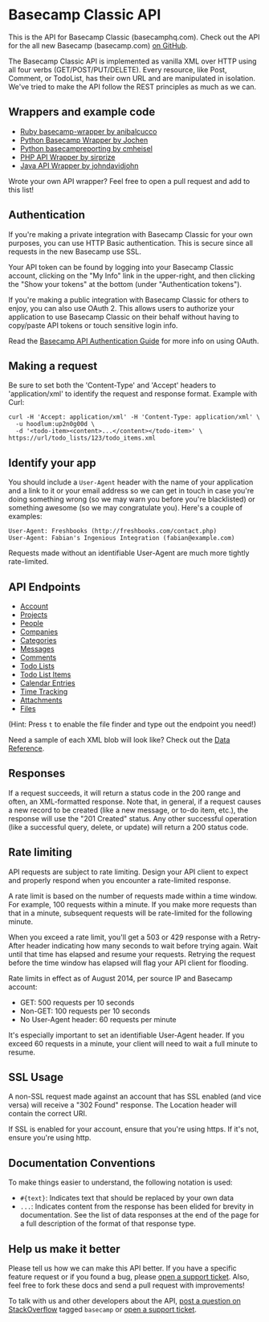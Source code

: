 Basecamp Classic API
====================

This is the API for Basecamp Classic (basecamphq.com). Check out the API for the all new Basecamp (basecamp.com) [on GitHub](https://github.com/basecamp/bcx-api).

The Basecamp Classic API is implemented as vanilla XML over HTTP using all four verbs (GET/POST/PUT/DELETE). Every resource, like Post, Comment, or TodoList, has their own URL and are manipulated in isolation. We've tried to make the API follow the REST principles as much as we can.


Wrappers and example code
-------------------------

* [Ruby basecamp-wrapper by anibalcucco](https://github.com/anibalcucco/basecamp-wrapper)
* [Python Basecamp Wrapper by Jochen](http://homework.nwsnet.de/products/3cd4_basecamp-wrappera)
* [Python basecampreporting by cmheisel](http://github.com/cmheisel/basecampreporting/)
* [PHP API Wrapper by sirprize](http://github.com/sirprize/basecamp)
* [Java API Wrapper by johndavidjohn](https://github.com/jondavidjohn/java-basecamp-api-wrapper)

Wrote your own API wrapper? Feel free to open a pull request and add to this list!


Authentication
--------------

If you're making a private integration with Basecamp Classic for your own purposes, you can use HTTP Basic authentication. This is secure since all requests in the new Basecamp use SSL.

Your API token can be found by logging into your Basecamp Classic account, clicking on the "My Info" link in the upper-right, and then clicking the "Show your tokens" at the bottom (under "Authentication tokens").

If you're making a public integration with Basecamp Classic for others to enjoy, you can also use OAuth 2. This allows users to authorize your application to use Basecamp Classic on their behalf without having to copy/paste API tokens or touch sensitive login info.

Read the [Basecamp API Authentication Guide](https://github.com/basecamp/api/tree/master/sections/authentication.md) for more info on using OAuth.



Making a request
---------------

Be sure to set both the 'Content-Type' and 'Accept' headers to 'application/xml' to identify the request and response format. Example with Curl:

    curl -H 'Accept: application/xml' -H 'Content-Type: application/xml' \
      -u hoodlum:up2n0g00d \
      -d '<todo-item><content>...</content></todo-item>' \
    https://url/todo_lists/123/todo_items.xml


Identify your app
-----------------

You should include a `User-Agent` header with the name of your application and a link to it or your email address so we can get in touch in case you're doing something wrong (so we may warn you before you're blacklisted) or something awesome (so we may congratulate you). Here's a couple of examples:

    User-Agent: Freshbooks (http://freshbooks.com/contact.php)
    User-Agent: Fabian's Ingenious Integration (fabian@example.com) 

Requests made without an identifiable User-Agent are much more tightly rate-limited.

API Endpoints
-------------

* [Account](https://github.com/basecamp/basecamp-classic-api/blob/master/sections/account.md)
* [Projects](https://github.com/basecamp/basecamp-classic-api/blob/master/sections/projects.md)
* [People](https://github.com/basecamp/basecamp-classic-api/blob/master/sections/people.md)
* [Companies](https://github.com/basecamp/basecamp-classic-api/blob/master/sections/companies.md)
* [Categories](https://github.com/basecamp/basecamp-classic-api/blob/master/sections/categories.md)
* [Messages](https://github.com/basecamp/basecamp-classic-api/blob/master/sections/messages.md)
* [Comments](https://github.com/basecamp/basecamp-classic-api/blob/master/sections/comments.md)
* [Todo Lists](https://github.com/basecamp/basecamp-classic-api/blob/master/sections/todo_lists.md)
* [Todo List Items](https://github.com/basecamp/basecamp-classic-api/blob/master/sections/todo_list_items.md)
* [Calendar Entries](https://github.com/basecamp/basecamp-classic-api/blob/master/sections/calendar_entries.md)
* [Time Tracking](https://github.com/basecamp/basecamp-classic-api/blob/master/sections/time_tracking.md)
* [Attachments](https://github.com/basecamp/basecamp-classic-api/blob/master/sections/attachments.md)
* [Files](https://github.com/basecamp/basecamp-classic-api/blob/master/sections/files.md)

(Hint: Press `t` to enable the file finder and type out the endpoint you need!)

Need a sample of each XML blob will look like? Check out the [Data Reference](https://github.com/basecamp/basecamp-classic-api/blob/master/sections/data_reference.md).


Responses
---------

If a request succeeds, it will return a status code in the 200 range and often, an XML-formatted response. Note that, in general, if a request causes a new record to be created (like a new message, or to-do item, etc.), the response will use the "201 Created" status. Any other successful operation (like a successful query, delete, or update) will return a 200 status code.


Rate limiting
-------------
API requests are subject to rate limiting. Design your API client to expect and properly respond when you encounter a rate-limited response.

A rate limit is based on the number of requests made within a time window. For example, 100 requests within a minute. If you make more requests than that in a minute, subsequent requests will be rate-limited for the following minute.

When you exceed a rate limit, you'll get a 503 or 429 response with a Retry-After header indicating how many seconds to wait before trying again. Wait until that time has elapsed and resume your requests. Retrying the request before the time window has elapsed will flag your API client for flooding.

Rate limits in effect as of August 2014, per source IP and Basecamp account:

* GET: 500 requests per 10 seconds
* Non-GET: 100 requests per 10 seconds
* No User-Agent header: 60 requests per minute

It's especially important to set an identifiable User-Agent header. If you exceed 60 requests in a minute, your client will need to wait a full minute to resume.

SSL Usage
---------

A non-SSL request made against an account that has SSL enabled (and vice versa) will receive a "302 Found" response. The Location header will contain the correct URI.

If SSL is enabled for your account, ensure that you're using https. If it's not, ensure you're using http.


Documentation Conventions
-------------------------

To make things easier to understand, the following notation is used:

* `#{text}`: Indicates text that should be replaced by your own data
* `...`: Indicates content from the response has been elided for brevity in documentation. See the list of data responses at the end of the page for a full description of the format of that response type.


Help us make it better
----------------------

Please tell us how we can make this API better. If you have a specific feature request or if you found a bug, please [open a support ticket](http://help.basecamp.com/tickets/new). Also, feel free to fork these docs and send a pull request with improvements!

To talk with us and other developers about the API, [post a question on StackOverflow](http://stackoverflow.com/questions/ask) tagged `basecamp` or [open a support ticket](http://help.basecamp.com/tickets/new).
